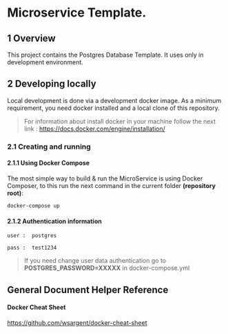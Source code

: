 
# Microservice Template.

## 1 Overview
This project contains the Postgres Database Template. It uses only in development environment.

## 2 Developing locally 
Local development is done via a development docker image. As a minimum requirement, you need docker installed and a local clone of this repository.

> For information about install docker in your machine follow the next link :
> https://docs.docker.com/engine/installation/

### 2.1 Creating and running

#### 2.1.1 Using Docker Compose

The most simple way to build & run the MicroService is using Docker Composer, to this run the next command in the current folder **(repository root)**:

```docker-compose up```

#### 2.1.2 Authentication information

```user :  postgres```

```pass :  test1234```

> If you need change user data authentication go to **POSTGRES_PASSWORD=XXXXX** in docker-compose.yml


## General Document Helper Reference

#### Docker Cheat Sheet 

https://github.com/wsargent/docker-cheat-sheet

